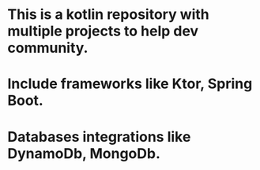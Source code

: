 # This is a kotlin repository with multiple projects to help dev community.
# Include frameworks like Ktor, Spring Boot.
# Databases integrations like DynamoDb, MongoDb.
